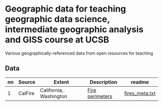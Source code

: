 # Geographic data for teaching geographic data science, intermediate geographic analysis and GISS course at UCSB 

Various geographically-referenced data from open resources for teaching

## Data 

|nn|Source|Extent|Description|readme|
|---|---|---|---|---|
|1|CalFire|California, Washington|[Fire perimeters](fires.zip)|[fires_meta.txt](fires_meta.txt)|
